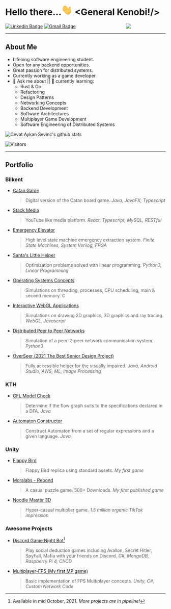 # Hello there...<img src="https://raw.githubusercontent.com/ABSphreak/ABSphreak/master/gifs/Hi.gif" width="35px"> **\<General Kenobi!\/>**

<img align='right' src='https://c.tenor.com/rkzdlwxESqUAAAAC/cat-thurston-waffles.gif' width='125"'>

[![Linkedin Badge](https://img.shields.io/badge/-cevataykans-blue?style=flat-square&logo=Linkedin&logoColor=white&link=https://www.linkedin.com/in/cevataykans/)](https://www.linkedin.com/in/cevataykans/) [![Gmail Badge](https://img.shields.io/badge/-cevataykansevinc@gmail.com-c14438?style=flat-square&logo=Gmail&logoColor=white&link=mailto:cevataykansevinc@gmail.com)](mailto:cevataykansevinc@gmail.com)

---

## About Me

-  Lifelong software engineering student.
-  Open for any backend opportunities.
-  Great passion for distributed systems.
-  Currently working as a game developer.
-  💬 Ask me about || :owl: currently learning:
   -  Rust & Go
   -  Refactoring
   -  Design Patterns
   -  Networking Concepts
   -  Backend Development
   -  Software Architectures
   -  Multiplayer Game Development
   -  Software Engineering of Distributed Systems

![Cevat Aykan Sevinc's github stats](https://github-readme-stats.vercel.app/api?username=cevataykans&hide=["issues"]&show_icons=true&theme=dark)

![Visitors](https://visitor-badge.glitch.me/badge?page_id=cevataykans)

---

## Portfolio

### Bilkent

-  [Catan Game](https://github.com/cevataykans/catan-digital-board-game)
   > Digital version of the Catan board game. _Java, JavaFX, Typescript_
-  [Stack Media](https://github.com/cevataykans/stack-media)
   > YouTube like media platform. _React, Typescript, MySQL, RESTful_
-  [Emergency Elevator](https://github.com/cevataykans/emergency-elevator)
   > High level state machine emergency extraction system. _Finite State Machines, System Verilog, FPGA_
-  [Santa's Little Helper](https://github.com/cevataykans/santas-little-helper)
   > Optimization problems solved with linear programming. _Python3, Linear Programming_
-  [Operating Systems Concepts](https://github.com/cevataykans/operating-system-concepts)
   > Simulations on threading, processes, CPU scheduling, main & second memory. _C_
-  [Interactive WebGL Applications](https://github.com/cevataykans/computer-graphics)
   > Simulations on drawing 2D graphics, 3D graphics and ray tracing. _WebGL, Javascript_
-  [Distributed Peer to Peer Networks](https://github.com/cevataykans/peer-2-peer-network-simulation)
   > Simulation of a peer-2-peer network communication system. _Python3_
-  [OverSeer (2021 The Best Senior Design Project)](https://hq-project.github.io/CS491-Website-Project/)
   > Fully accessible helper for the visually impaired. _Java, Android Studio, AWS, ML, Image Processing_

### KTH

-  [CFL Model Check](https://github.com/cevataykans/cfl-model-checking-flow-graph)
   > Determine if the flow graph suits to the specifications declared in a DFA. _Java_
-  [Automaton Constructor](https://github.com/cevataykans/automaton-constructor)
   > Construct Automaton from a set of regular expressions and a given language. _Java_

### Unity

-  [Flappy Bird](https://github.com/cevataykans/unity-flappy-bird-replica)
   > Flappy Bird replica using standard assets. _My first game_
-  [Moralabs - Rebond](https://play.google.com/store/apps/details?id=com.moralabs.journey&hl=en_US)
   > A casual puzzle game. 500+ Downloads. _My first published game_
-  [Noodle Master 3D](https://apps.apple.com/us/app/noodle-master-3d/id1575864209)
   > Hyper-casual multiplier game. _1.5 million organic TikTok impression_

### Awesome Projects

-  [Discord Game Night Bot](https://gamenights.games)[^1]
   > Play social deduction games including Avallon, Secret Hitler, SpyFall, Mafia with your friends on Discord. _C#, MongoDB, Raspberry Pi 4, CI/CD_
-  [Multiplayer-FPS (My first MP game)](https://github.com/cevataykans/custom-multiplayer)
   > Basic implementation of FPS Multiplayer concepts. _Unity, C#, Custom Network Code_

[^1]: Available in mid October, 2021. _More projects are in pipeline!_

<!--
**cevataykans/cevataykans** is a ✨ _special_ ✨ repository because its `README.md` (this file) appears on your GitHub profile.

Here are some ideas to get you started:

- 🔭 I’m currently working on ...
- 🌱 I’m currently learning ...
- 👯 I’m looking to collaborate on ...
- 🤔 I’m looking for help with ...
- 💬 Ask me about ...
- 📫 How to reach me: ...
- 😄 Pronouns: ...
- ⚡ Fun fact: ...

[![Medium Badge](https://img.shields.io/badge/-@mailharshkhatri-03a57a?style=flat-square&labelColor=000000&logo=Medium&link=https://medium.com/@mailharshkhatri/)](https://medium.com/harsh-kumar-khatri)

-->

